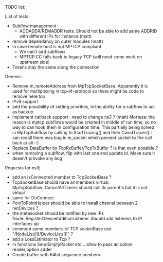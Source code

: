 TODO list:

List of tests:
* Subflow management
	* ADDADDR/REMADDR tests. Should not be able to add same ADDRID with different IPs for instance (matt)
* remove dependancy on outer modules (matt)
* In case remote host is not MPTCP compliant
	* We can't add subflows
	* MPTCP CC falls back to legacy TCP (will need some work on upstream side)
* Tokens stay the same along the connection

Generic:
* Remove m_remoteAddress from MpTcpSocketBase. Apparently it is used for multiplexing in tcp-l4-protocol so there might be code to remove here too
* IPv6 support
* add the possibility of setting priorities, ie the ability for a subflow to act as backup
* implement callback support : need to change ns3 ? (matt)
Morteza: the reason is mptcp subflows would be created in middle of run time, so no way to can hook them in configuration time. This partially being solved in MpTcpSubflow by calling to StartTracing() and then CwndTracer().I can recall there was bug in m_socket which prevent socket to fire call back at all :-)
* Replace DataBuffer by TcpRxBuffer/TcpTxBuffer ? is that even possible ?
* when removing a subflow, flip with last one and update Id. Make sure it doesn't provoke any bug

Requests for ns3;
* add an IsConnected member to TcpSocketBase ?
* TcpSocketBase should have all members virtual. MpTcpSubflow::CancelAllTimers should call its parent's but it is not virtual
* same for DoConnect
* PoinToPointHelper should be able to Install channel between 2 netDevices ?
* the metasocket should be notified by new IPs Node::RegisterDeviceAdditionListener. Should add listeners to IP interfaces up
* comment some members of TCP socketBase
use "/NodeList/[i]/DeviceList/[i]" ?
* add a LossEstimator to Tcp ?
* In functions SendEmptyPacket etc... allow to pass an option reader,option adder
* Create buffer with 64bit sequence numbers
